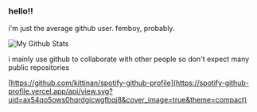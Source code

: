 ### hello!!


i'm just the average github user. femboy, probably.

![My Github Stats](https://github-readme-stats.vercel.app/api?username=bruhmomento124&show_icons=true&theme=tokyonight&count_private=true)

i mainly use github to collaborate with other people so don't expect many public repositories 

[https://github.com/kittinan/spotify-github-profile](https://spotify-github-profile.vercel.app/api/view.svg?uid=ax54qo5ows0hqrdgicwgfbqj8&cover_image=true&theme=compact)
